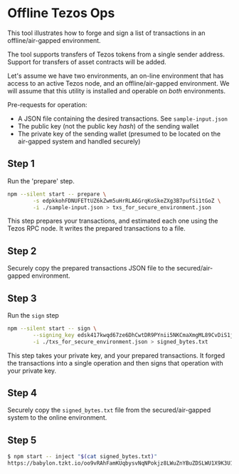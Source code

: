 # Offline Tezos Ops

This tool illustrates how to forge and sign a list of transactions in an offline/air-gapped environment.

The tool supports transfers of Tezos tokens from a single sender address. Support for transfers of asset contracts will be added.

Let's assume we have two environments, an on-line environment that has access to an active Tezos node, and an offline/air-gapped environment. We will assume that this utility is installed and operable on *both* environments.

Pre-requests for operation:

* A JSON file containing the desired transactions. See `sample-input.json`
* The public key (not the public key *hash*) of the sending wallet
* The private key of the sending wallet (presumed to be located on the air-gapped system and handled securely)

## Step 1

Run the 'prepare' step.

```sh
npm --silent start -- prepare \
        -s edpkkohFDNUFETtUZ6kZwm5uHrRLA6GrqKoSkeZXg3B7pufSi1tGoZ \
        -i ./sample-input.json > txs_for_secure_environment.json
```

This step prepares your transactions, and estimated each one using the Tezos RPC node. It writes the prepared transactions to a file.

## Step 2

Securely copy the prepared transactions JSON file to the secured/air-gapped environment.

## Step 3

Run the `sign` step

```sh
npm --silent start -- sign \
        --signing_key edsk417kwqd67ze6DhCwtDR9PYnii5NKCmaXmgML89CvDiS1jV2EHU \
        -i ./txs_for_secure_environment.json > signed_bytes.txt
```

This step takes your private key, and your prepared transactions. It forged the transactions into a single operation and then signs that operation with your private key.

## Step 4

Securely copy the `signed_bytes.txt` file from the secured/air-gapped system to the online environment.

## Step 5

```sh
$ npm start -- inject "$(cat signed_bytes.txt)"
https://babylon.tzkt.io/oo9vRAhFamKUqbysvNqNPokjz8LWuZnYBuZDSLWU1X9K3U1Vafa
```
